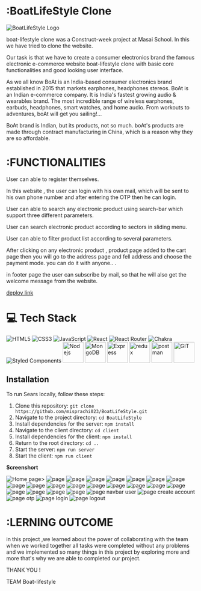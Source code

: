 # :BoatLifeStyle Clone

![BoatLifeStyle Logo](https://www.boat-lifestyle.com/cdn/shop/files/boAt_logo_small_3067da8c-a83b-46dd-b28b-6ef1e16ccd17_small.svg?v=1693549434)

boat-lifestyle clone was a  Construct-week project at Masai School. In this we have tried to clone the website.

Our task is that we have to create a consumer electronics brand the famous electronic e-commerce website boat-lifestyle clone with basic core functionalities and good looking user interface.

As we all know BoAt is an India-based consumer electronics brand established in 2015 that markets earphones, headphones stereos. BoAt is an Indian e-commerce company. It is India's fastest growing audio & wearables brand. The most incredible range of wireless earphones, earbuds, headphones, smart watches, and home audio. From workouts to adventures, boAt will get you sailing!...

BoAt brand is Indian, but its products, not so much. boAt's products are made through contract manufacturing in China, which is a reason why they are so affordable.

# :FUNCTIONALITIES
User can able to register themselves.

In this website , the user can login with his own mail, which will be sent to his own phone number and after entering the OTP then he can login.

User can able to search any electronic product using search-bar which support three different parameters.

User can search electronic product according to sectors in sliding menu.

User can able to filter product list according to several parameters.

After clicking on any electronic product , product page added to the cart page then you will go to the address page and fell address and choose the payment mode. you can do it with anyone.. .

in footer page the user can subscribe by mail, so that he will also get the welcome message from the website.

[deploy link](https://boat-life-style-nine.vercel.app/)

# :computer: Tech Stack
![HTML5](https://img.shields.io/badge/html5-%23E34F26.svg?style=for-the-badge&logo=html5&logoColor=white)
![CSS3](https://img.shields.io/badge/css3-%231572B6.svg?style=for-the-badge&logo=css3&logoColor=white)
![JavaScript](https://img.shields.io/badge/javascript-%23323330.svg?style=for-the-badge&logo=javascript&logoColor=%23F7DF1E)
![React](https://img.shields.io/badge/react-%2320232a.svg?style=for-the-badge&logo=react&logoColor=%2361DAFB)
![React Router](https://img.shields.io/badge/React_Router-CA4245?style=for-the-badge&logo=react-router&logoColor=white)
![Chakra](https://img.shields.io/badge/chakra-%234ED1C5.svg?style=for-the-badge&logo=chakraui&logoColor=white)
![Styled Components](https://img.shields.io/badge/styled--components-DB7093?style=for-the-badge&logo=styled-components&logoColor=white)
<img src="https://www.vectorlogo.zone/logos/nodejs/nodejs-icon.svg" alt="Nodejs" width="55" height="55"/>
      <img src="https://www.svgrepo.com/show/331488/mongodb.svg" alt="MongoDB" width="55" height="55"/>
      <img src= "https://tse1.mm.bing.net/th?id=OIP.igsTOJNvPT5roAeEEwUn7QAAAA&pid=Api&P=0&h=180" alt ="Express" width="55" height ="55" color="red"/>
      <img src="https://raw.githubusercontent.com/devicons/devicon/master/icons/redux/redux-original.svg" alt="redux" width="55" height="55"/>
      <img src="https://www.vectorlogo.zone/logos/getpostman/getpostman-icon.svg" alt="postman" width="55" height="55"/>
      <img src="https://www.vectorlogo.zone/logos/git-scm/git-scm-icon.svg" alt="GIT" width="55" height="55" marginleft="15"/>

## Installation
To run Sears locally, follow these steps:
1. Clone this repository: `git clone https://github.com/misprachi023/BoatLifeStyle.git`
2. Navigate to the project directory: `cd BoatLifeStyle`
3. Install dependencies for the server: `npm install`
4. Navigate to the client directory: `cd client`
5. Install dependencies for the client: `npm install`
6. Return to the root directory: `cd ..`
7. Start the server: `npm run server`
8. Start the client: `npm run client`













**Screenshort**

![Home page](<client/file/Screenshot 2024-02-12 231929.png>)>
![page](<client/file/Screenshot 2024-02-12 231953.png>)
![page](<client/file/Screenshot 2024-02-12 232028.png>)
![page](<client/file/Screenshot 2024-02-12 232047.png>)
![page](<client/file/Screenshot 2024-02-12 232115.png>)
![page](<client/file/Screenshot 2024-02-12 232202.png>)
![page](<client/file/Screenshot 2024-02-12 232218.png>)
![page](<client/file/Screenshot 2024-02-12 232236.png>)
![page](<client/file/Screenshot 2024-02-12 232250.png>)
![page](<client/file/Screenshot 2024-02-12 232307.png>)
![page](<client/file/Screenshot 2024-02-12 232346.png>)
![page](<client/file/Screenshot 2024-02-12 232405.png>)
![page](<client/file/Screenshot 2024-02-12 232427.png>)
![page](<client/file/Screenshot 2024-02-12 232442.png>)
![page](<client/file/Screenshot 2024-02-12 232504.png>)
![page](<client/file/Screenshot 2024-02-12 232521.png>)
![page](<client/file/Screenshot 2024-02-12 232620.png>)
![page](<client/file/Screenshot 2024-02-12 232634.png>)
![page](<client/file/Screenshot 2024-02-12 232654.png>)
![page](<client/file/Screenshot 2024-02-12 232711.png>)
![page](<client/file/Screenshot 2024-02-12 232726.png>)
![page navbar user](<client/file/Screenshot 2024-02-12 232747.png>)
![page create account](<client/file/Screenshot 2024-02-12 232806.png>)
![page otp](<client/file/Screenshot 2024-02-12 232820.png>)
![page login](<client/file/Screenshot 2024-02-12 232834.png>)
![page logout](<client/file/Screenshot 2024-02-12 232904.png>)


# :LERNING OUTCOME
in this project ,we learned about the power of collaborating with the team when we worked together all tasks were completed without any problems and we implemented so many things in this project by exploring more and more that's why we are able to completed our project.

THANK YOU !

TEAM Boat-lifestyle
